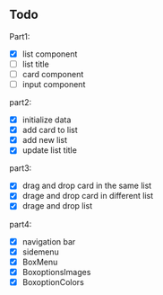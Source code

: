 ## Todo

Part1:

- [x] list component
- [ ] list title
- [ ] card component
- [ ] input component

part2:

- [x] initialize data
- [x] add card to list
- [x] add new list
- [x] update list title

part3:

- [x] drag and drop card in the same list
- [x] drage and drop card in different list
- [x] drage and drop list

part4:

- [x] navigation bar
- [x] sidemenu
- [x] BoxMenu
- [x] BoxoptionsImages
- [x] BoxoptionColors
